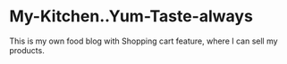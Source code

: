 # My-Kitchen..Yum-Taste-always
This is my own food blog with Shopping cart feature, where I can sell my products.
